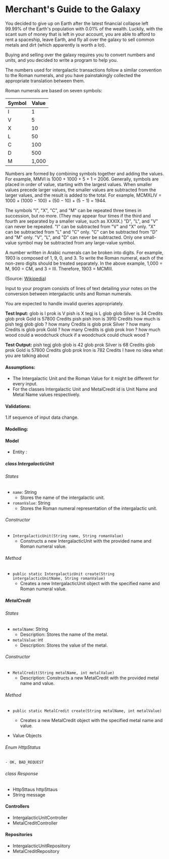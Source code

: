 # Merchant's Guide to the Galaxy

You decided to give up on Earth after the latest financial collapse left 99.99% of the Earth's population with 0.01% of the wealth. Luckily, with the scant sum of money that is left in your account, you are able to afford to rent a spaceship, leave Earth, and fly all over the galaxy to sell common metals and dirt (which apparently is worth a lot).

Buying and selling over the galaxy requires you to convert numbers and units, and you decided to write a program to help you.

The numbers used for intergalactic transactions follow a similar convention to the Roman numerals, and you have painstakingly collected the appropriate translation between them.

Roman numerals are based on seven symbols:

| Symbol | Value |
| ------ | ----- |
| I      | 1     |
| V      | 5     |
| X      | 10    |
| L      | 50    |
| C      | 100   |
| D      | 500   |
| M      | 1,000 |

Numbers are formed by combining symbols together and adding the values. For example, MMVI is 1000 + 1000 + 5 + 1 = 2006. Generally, symbols are placed in order of value, starting with the largest values. When smaller values precede larger values, the smaller values are subtracted from the larger values, and the result is added to the total. For example, MCMXLIV = 1000 + (1000 − 100) + (50 − 10) + (5 − 1) = 1944.

The symbols "I", "X", "C", and "M" can be repeated three times in succession, but no more. (They may appear four times if the third and fourth are separated by a smaller value, such as XXXIX.) "D", "L", and "V" can never be repeated. "I" can be subtracted from "V" and "X" only. "X" can be subtracted from "L" and "C" only. "C" can be subtracted from "D" and "M" only. "V", "L", and "D" can never be subtracted. Only one small-value symbol may be subtracted from any large-value symbol.

A number written in Arabic numerals can be broken into digits. For example, 1903 is composed of 1, 9, 0, and 3. To write the Roman numeral, each of the non-zero digits should be treated separately. In the above example, 1,000 = M, 900 = CM, and 3 = III. Therefore, 1903 = MCMIII.

(Source: [Wikipedia](http://en.wikipedia.org/wiki/Roman_numerals))

Input to your program consists of lines of text detailing your notes on the conversion between intergalactic units and Roman numerals.

You are expected to handle invalid queries appropriately.

**Test Input:**
glob is I
prok is V
pish is X
tegj is L
glob glob Silver is 34 Credits
glob prok Gold is 57800 Credits
pish pish Iron is 3910 Credits
how much is pish tegj glob glob ?
how many Credits is glob prok Silver ?
how many Credits is glob prok Gold ?
how many Credits is glob prok Iron ?
how much wood could a woodchuck chuck if a woodchuck could chuck wood ?

**Test Output:**
pish tegj glob glob is 42
glob prok Silver is 68 Credits
glob prok Gold is 57800 Credits
glob prok Iron is 782 Credits
I have no idea what you are talking about

#### Assumptions:

- The Intergalactic Unit and the Roman Value for it might be different for every input.
- For the classes Intergalactic Unit and MetalCredit id is Unit Name and Metal Name values respectively.

#### Validations:

1.If sequence of input data change.

#### Modelling:

#### Model

- Entity :

##### class IntergalacticUnit

###### States

- `name`: String
  - Stores the name of the intergalactic unit.
- `romanValue`: String
  - Stores the Roman numeral representation of the intergalactic unit.

###### Constructor

- `IntergalacticUnit(String name, String romanValue)`
  - Constructs a new IntergalacticUnit with the provided name and Roman numeral value.

###### Method

- `public static IntergalacticUnit create(String intergalacticUnitName, String romanValue)`
  - Creates a new IntergalacticUnit object with the specified name and Roman numeral value.

##### MetalCredit

###### States

- `metalName`: String
  - Description: Stores the name of the metal.
- `metalValue`: int
  - Description: Stores the value of the metal.

###### Constructor

- `MetalCredit(String metalName, int metalValue)`
  - Description: Constructs a new MetalCredit with the provided metal name and value.

###### Method

- `public static MetalCredit create(String metalName, int metalValue)`

  - Creates a new MetalCredit object with the specified metal name and value.

- Value Objects

###### Enum HttpStatus

    - OK, BAD_REQUEST

###### class Response

- HttpSttaus httpSttaus
- String message

#### Controllers

- IntergalacticUnitController
- MetalCreditController

#### Repositories

- IntergalacticUnitReposiitory
- MetalCreditRepository
